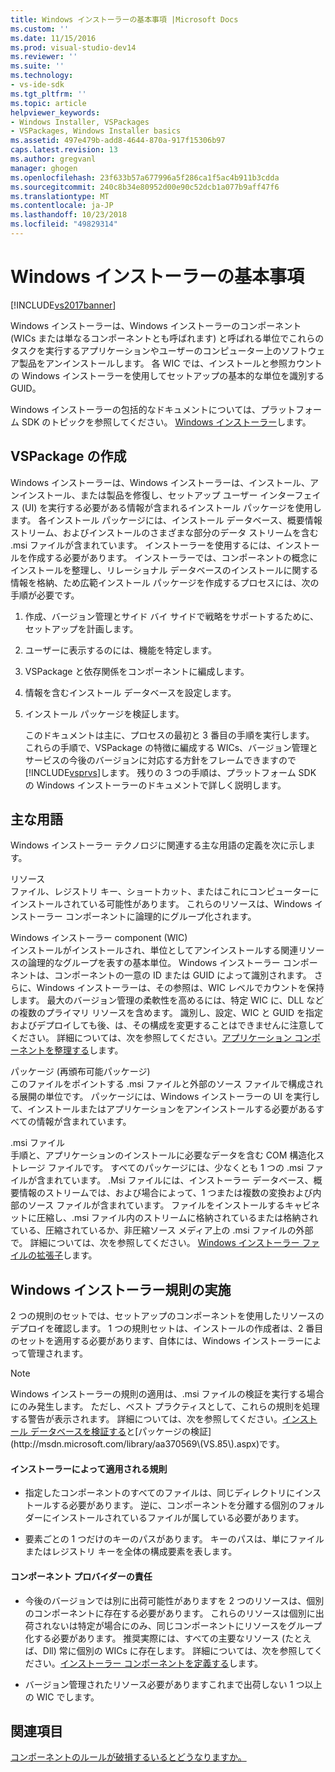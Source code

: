 ```yaml
---
title: Windows インストーラーの基本事項 |Microsoft Docs
ms.custom: ''
ms.date: 11/15/2016
ms.prod: visual-studio-dev14
ms.reviewer: ''
ms.suite: ''
ms.technology:
- vs-ide-sdk
ms.tgt_pltfrm: ''
ms.topic: article
helpviewer_keywords:
- Windows Installer, VSPackages
- VSPackages, Windows Installer basics
ms.assetid: 497e479b-add8-4644-870a-917f15306b97
caps.latest.revision: 13
ms.author: gregvanl
manager: ghogen
ms.openlocfilehash: 23f633b57a677996a5f286ca1f5ac4b911b3cdda
ms.sourcegitcommit: 240c8b34e80952d00e90c52dcb1a077b9aff47f6
ms.translationtype: MT
ms.contentlocale: ja-JP
ms.lasthandoff: 10/23/2018
ms.locfileid: "49829314"
---
```

# <a name="windows-installer-basics"></a>Windows インストーラーの基本事項
[!INCLUDE[vs2017banner](../../includes/vs2017banner.md)]

Windows インストーラーは、Windows インストーラーのコンポーネント (WICs または単なるコンポーネントとも呼ばれます) と呼ばれる単位でこれらのタスクを実行するアプリケーションやユーザーのコンピューター上のソフトウェア製品をアンインストールします。 各 WIC では、インストールと参照カウントの Windows インストーラーを使用してセットアップの基本的な単位を識別する GUID。  
  
 Windows インストーラーの包括的なドキュメントについては、プラットフォーム SDK のトピックを参照してください。 [Windows インストーラー](http://msdn.microsoft.com/library/aa372866.aspx)します。  
  
## <a name="authoring-a-vspackage"></a>VSPackage の作成  
 Windows インストーラーは、Windows インストーラーは、インストール、アンインストール、または製品を修復し、セットアップ ユーザー インターフェイス (UI) を実行する必要がある情報が含まれるインストール パッケージを使用します。 各インストール パッケージには、インストール データベース、概要情報ストリーム、およびインストールのさまざまな部分のデータ ストリームを含む .msi ファイルが含まれています。 インストーラーを使用するには、インストールを作成する必要があります。 インストーラーでは、コンポーネントの概念にインストールを整理し、リレーショナル データベースのインストールに関する情報を格納、ため広範インストール パッケージを作成するプロセスには、次の手順が必要です。  
  
1. 作成、バージョン管理とサイド バイ サイドで戦略をサポートするために、セットアップを計画します。  
  
2. ユーザーに表示するのには、機能を特定します。  
  
3. VSPackage と依存関係をコンポーネントに編成します。  
  
4. 情報を含むインストール データベースを設定します。  
  
5. インストール パッケージを検証します。  
  
   このドキュメントは主に、プロセスの最初と 3 番目の手順を実行します。 これらの手順で、VSPackage の特徴に編成する WICs、バージョン管理とサービスの今後のバージョンに対応する方針をフレームできますので[!INCLUDE[vsprvs](../../includes/vsprvs-md.md)]します。 残りの 3 つの手順は、プラットフォーム SDK の Windows インストーラーのドキュメントで詳しく説明します。  
  
## <a name="key-terms"></a>主な用語  
 Windows インストーラー テクノロジに関連する主な用語の定義を次に示します。  
  
 リソース  
 ファイル、レジストリ キー、ショートカット、またはこれにコンピューターにインストールされている可能性があります。 これらのリソースは、Windows インストーラー コンポーネントに論理的にグループ化されます。  
  
 Windows インストーラー component (WIC)  
 インストールがインストールされ、単位としてアンインストールする関連リソースの論理的なグループを表すの基本単位。 Windows インストーラー コンポーネントは、コンポーネントの一意の ID または GUID によって識別されます。 さらに、Windows インストーラーは、その参照は、WIC レベルでカウントを保持します。 最大のバージョン管理の柔軟性を高めるには、特定 WIC に、DLL などの複数のプライマリ リソースを含めます。 識別し、設定、WIC と GUID を指定およびデプロイしても後、は、その構成を変更することはできませんに注意してください。 詳細については、次を参照してください。[アプリケーション コンポーネントを整理する](http://msdn.microsoft.com/library/aa370561.aspx)します。  
  
 パッケージ (再頒布可能パッケージ)  
 このファイルをポイントする .msi ファイルと外部のソース ファイルで構成される展開の単位です。 パッケージには、Windows インストーラーの UI を実行して、インストールまたはアプリケーションをアンインストールする必要があるすべての情報が含まれています。  
  
 .msi ファイル  
 手順と、アプリケーションのインストールに必要なデータを含む COM 構造化ストレージ ファイルです。 すべてのパッケージには、少なくとも 1 つの .msi ファイルが含まれています。 .Msi ファイルには、インストーラー データベース、概要情報のストリームでは、および場合によって、1 つまたは複数の変換および内部のソース ファイルが含まれています。 ファイルをインストールするキャビネットに圧縮し、.msi ファイル内のストリームに格納されているまたは格納されている、圧縮されているか、非圧縮ソース メディア上の .msi ファイルの外部で。 詳細については、次を参照してください。 [Windows インストーラー ファイルの拡張子](http://msdn.microsoft.com/library/aa372842\(VS.85\).aspx)します。  
  
## <a name="windows-installer-rules-enforcement"></a>Windows インストーラー規則の実施  
 2 つの規則のセットでは、セットアップのコンポーネントを使用したリソースのデプロイを確認します。 1 つの規則セットは、インストールの作成者は、2 番目のセットを適用する必要があります、自体には、Windows インストーラーによって管理されます。  
  
> [!NOTE]
>  Windows インストーラーの規則の適用は、.msi ファイルの検証を実行する場合にのみ発生します。 ただし、ベスト プラクティスとして、これらの規則を処理する警告が表示されます。 詳細については、次を参照してください。[インストール データベースを検証する](http://msdn.microsoft.com/library/aa372477\(VS.85\).aspx)と[パッケージの検証](http://msdn.microsoft.com/library/aa370569\(VS.85\).aspx)です。  
  
#### <a name="installer-enforced-rules"></a>インストーラーによって適用される規則  
  
-   指定したコンポーネントのすべてのファイルは、同じディレクトリにインストールする必要があります。 逆に、コンポーネントを分離する個別のフォルダーにインストールされているファイルが属している必要があります。  
  
-   要素ごとの 1 つだけのキーのパスがあります。 キーのパスは、単にファイルまたはレジストリ キーを全体の構成要素を表します。  
  
#### <a name="component-provider-responsibilities"></a>コンポーネント プロバイダーの責任  
  
-   今後のバージョンでは別に出荷可能性がありますを 2 つのリソースは、個別のコンポーネントに存在する必要があります。 これらのリソースは個別に出荷されないは特定が場合にのみ、同じコンポーネントにリソースをグループ化する必要があります。 推奨実際には、すべての主要なリソース (たとえば、Dll) 常に個別の WICs に存在します。 詳細については、次を参照してください。[インストーラー コンポーネントを定義する](http://msdn.microsoft.com/library/aa368269\(VS.85\).aspx)します。  
  
-   バージョン管理されたリソース必要がありますこれまで出荷しない 1 つ以上の WIC でします。  
  
## <a name="see-also"></a>関連項目  
 [コンポーネントのルールが破損するいるとどうなりますか。](http://msdn.microsoft.com/library/aa372795\(VS.85\).aspx)

